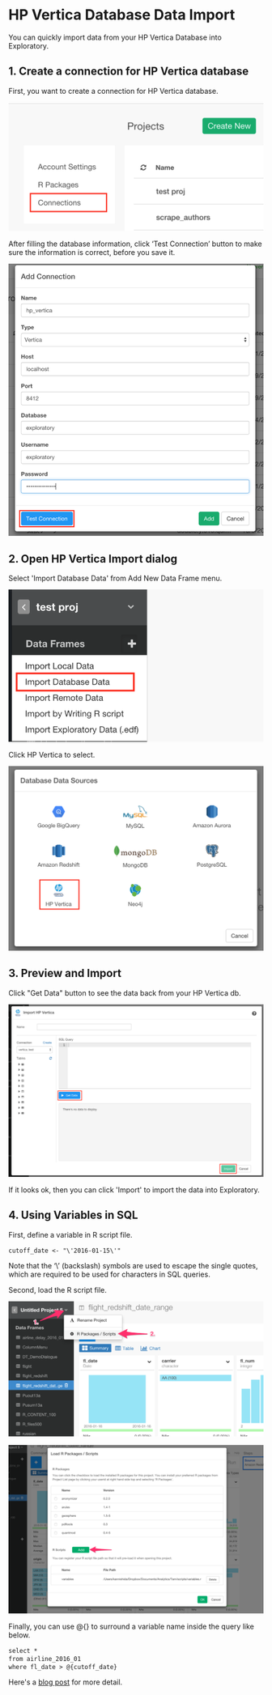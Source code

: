 # HP Vertica Database Data Import

You can quickly import data from your HP Vertica Database into Exploratory.

## 1. Create a connection for HP Vertica database

First, you want to create a connection for HP Vertica database.

![](images/connection.png)

After filling the database information, click ‘Test Connection’ button to make sure the information is correct, before you save it.

![](images/hp-vertica-connection-test.png)

## 2. Open HP Vertica Import dialog

Select 'Import Database Data' from Add New Data Frame menu.

![](images/import-database.png)

Click HP Vertica to select.

![](images/hp-vertica-dialog.png)


## 3. Preview and Import

Click "Get Data" button to see the data back from your HP Vertica db.

![](images/hp-vertica-preview.png)

If it looks ok, then you can click 'Import' to import the data into Exploratory.

## 4. Using Variables in SQL

First, define a variable in R script file.

```
cutoff_date <- "\'2016-01-15\'"
```

Note that the ‘\’ (backslash) symbols are used to escape the single quotes, which are required to be used for characters in SQL queries.

Second, load the R script file.

![](images/variable-1.png)

![](images/variable-2.png)

Finally, you can use @{} to surround a variable name inside the query like below.

```
select *
from airline_2016_01
where fl_date > @{cutoff_date}
```

Here's a [blog post](https://blog.exploratory.io/using-variables-in-sql-query-2740924d9f20#.bdcn5v68x) for more detail.
